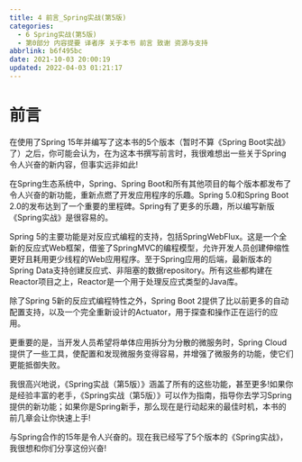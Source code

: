 ```yaml
---
title: 4 前言_Spring实战(第5版)
categories: 
  - 6 Spring实战(第5版)
  - 第0部分 内容提要 译者序 关于本书 前言 致谢 资源与支持
abbrlink: b6f495bc
date: 2021-10-03 20:00:19
updated: 2022-04-03 01:21:17
---
```

# 前言
在使用了Spring 15年并编写了这本书的5个版本（暂时不算《Spring Boot实战》了）之后，你可能会认为，在为这本书撰写前言时，我很难想出一些关于Spring令人兴奋的新内容，但事实远非如此!

在Spring生态系统中，Spring、Spring Boot和所有其他项目的每个版本都发布了令人兴奋的新功能，重新点燃了开发应用程序的乐趣。Spring 5.0和Spring Boot 2.0的发布达到了一个重要的里程碑。Spring有了更多的乐趣，所以编写新版《Spring实战》是很容易的。

Spring 5的主要功能是对反应式编程的支持，包括SpringWebFlux。这是一个全新的反应式Web框架，借鉴了SpringMVC的编程模型，允许开发人员创建伸缩性更好且耗用更少线程的Web应用程序。至于Spring应用的后端，最新版本的Spring Data支持创建反应式、非阻塞的数据repository。所有这些都构建在Reactor项目之上，Reactor是一个用于处理反应式类型的Java库。

除了Spring 5新的反应式编程特性之外，Spring Boot 2提供了比以前更多的自动配置支持，以及一个完全重新设计的Actuator，用于探查和操作正在运行的应用。

更重要的是，当开发人员希望将单体应用拆分为分散的微服务时，Spring Cloud提供了一些工具，使配置和发现微服务变得容易，并增强了微服务的功能，使它们更能抵御失败。

我很高兴地说，《Spring实战（第5版）》涵盖了所有的这些功能，甚至更多!如果你是经验丰富的老手，《Spring实战（第5版）》可以作为指南，指导你去学习Spring提供的新功能；如果你是Spring新手，那么现在是行动起来的最佳时机，本书的前几章会让你快速上手!

与Spring合作的15年是令人兴奋的。现在我已经写了5个版本的《Spring实战》，我很想和你们分享这份兴奋!
